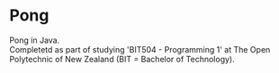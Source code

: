 # Pong
Pong in Java.<br>
Completetd as part of studying 'BIT504 - Programming 1' at The Open Polytechnic of New Zealand (BIT = Bachelor of Technology).
